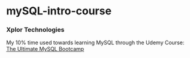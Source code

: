 # mySQL-intro-course

### Xplor Technologies

My 10% time used towards learning MySQL through the Udemy Course: [The Ultimate MySQL Bootcamp](https://tsg.udemy.com/course/the-ultimate-mysql-bootcamp-go-from-sql-beginner-to-expert/learn)
